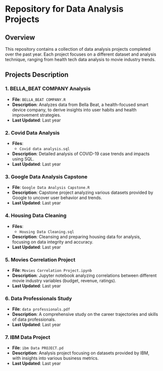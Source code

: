 # Repository for Data Analysis Projects

## Overview
This repository contains a collection of data analysis projects completed over the past year. Each project focuses on a different dataset and analysis technique, ranging from health tech data analysis to movie industry trends.

## Projects Description

### 1. BELLA_BEAT COMPANY Analysis
- **File**: `BELLA_BEAT COMPANY.R`
- **Description**: Analyzes data from Bella Beat, a health-focused smart device company, to derive insights into user habits and health improvement strategies.
- **Last Updated**: Last year

### 2. Covid Data Analysis
- **Files**:
  - `Covid data analysis.sql`
- **Description**: Detailed analysis of COVID-19 case trends and impacts using SQL.
- **Last Updated**: Last year

### 3. Google Data Analysis Capstone
- **File**: `Google Data Analysis Capstone.R`
- **Description**: Capstone project analyzing various datasets provided by Google to uncover user behavior and trends.
- **Last Updated**: Last year

### 4. Housing Data Cleaning
- **Files**:
  - `Housing Data Cleaning.sql`
- **Description**: Cleansing and preparing housing data for analysis, focusing on data integrity and accuracy.
- **Last Updated**: Last year

### 5. Movies Correlation Project
- **File**: `Movies Correlation Project.ipynb`
- **Description**: Jupyter notebook analyzing correlations between different movie industry variables (budget, revenue, ratings).
- **Last Updated**: Last year

### 6. Data Professionals Study
- **File**: `data professionals.pdf`
- **Description**: A comprehensive study on the career trajectories and skills of data professionals.
- **Last Updated**: Last year

### 7. IBM Data Project
- **File**: `ibm Data PROJECT.pd`
- **Description**: Analysis project focusing on datasets provided by IBM, with insights into various business metrics.
- **Last Updated**: Last year
